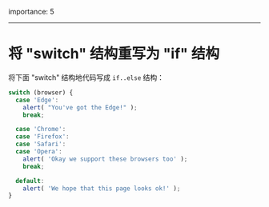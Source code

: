 importance: 5

---

# 将 "switch" 结构重写为 "if" 结构

将下面 "switch" 结构地代码写成 `if..else` 结构：

```js
switch (browser) {
  case 'Edge':
    alert( "You've got the Edge!" );
    break;

  case 'Chrome':
  case 'Firefox':
  case 'Safari':
  case 'Opera':
    alert( 'Okay we support these browsers too' );
    break;

  default:
    alert( 'We hope that this page looks ok!' );
}
```

